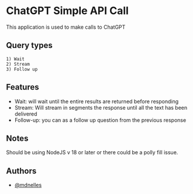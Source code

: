 # ChatGPT Simple API Call

This application is used to make calls to ChatGPT

## Query types

    1) Wait
    2) Stream
    3) Follow up

## Features

-  Wait: will wait until the entire results are returned before responding
-  Stream: Will stream in segments the response until all the text has been delivered
-  Follow-up: you can as a follow up question from the previous response

## Notes

Should be using NodeJS v 18 or later or there could be a polly fill issue.

## Authors

-  [@mdnelles](https://www.github.com/mdnelles)
